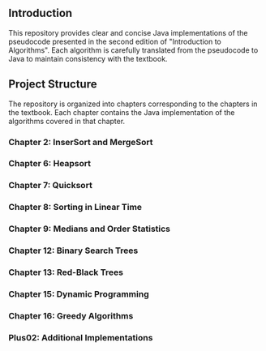 ## Introduction
This repository provides clear and concise Java implementations of the pseudocode presented in the second edition of "Introduction to Algorithms". Each algorithm is carefully translated from the pseudocode to Java to maintain consistency with the textbook.

## Project Structure
The repository is organized into chapters corresponding to the chapters in the textbook. Each chapter contains the Java implementation of the algorithms covered in that chapter.

### Chapter 2: InserSort and MergeSort
### Chapter 6: Heapsort
### Chapter 7: Quicksort
### Chapter 8: Sorting in Linear Time
### Chapter 9: Medians and Order Statistics
### Chapter 12: Binary Search Trees
### Chapter 13: Red-Black Trees
### Chapter 15: Dynamic Programming
### Chapter 16: Greedy Algorithms
### Plus02: Additional Implementations

